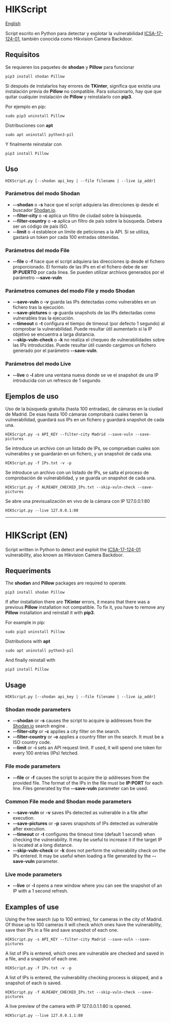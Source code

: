 # HIKScript
[English](#hikscript-en)

Script escrito en Python para detectar y explotar la vulnerabilidad [ICSA-17-124-01](https://us-cert.cisa.gov/ics/advisories/ICSA-17-124-01), también conocida como Hikvision Camera Backdoor.
## Requisitos
Se requieren los paquetes de **shodan** y **Pillow** para funcionar
```
pip3 install shodan Pillow
```
Si después de instalarlos hay errores de **TKinter**, significa que existía una instalación previa de **Pillow** no compatible. Para solucionarlo, hay que que quitar cualquier instalación de **Pillow** y reinstalarlo con **pip3**.

Por ejemplo en pip:
```
sudo pip3 uninstall Pillow
```
Distribuciones con **apt**
```
sudo apt uninstall python3-pil
```
Y finalmente reinstalar con
```
pip3 install Pillow
```
## Uso
```
HIKScript.py [--shodan api_key | --file filename | --live ip_addr]
```
### Parámetros del modo Shodan
- **--shodan** o **-s** hace que el script adquiera las direcciones ip desde el buscador [Shodan.io](https://www.shodan.io/).
- **--filter-city** o **-c** aplica un filtro de ciudad sobre la búsqueda.
- **--filter-country** o **-o** aplica un filtro de país sobre la búsqueda. Debera ser un código de país ISO.
- **--limit** o **-i** establece un límite de peticiones a la API. Si se utiliza, gastará un token por cada 100 entradas obtenidas.
### Parámetros del modo File
- **--file** o **-f** hace que el script adquiera las direcciones ip desde el fichero proporcionado. El formato de las IPs en el el fichero debe de ser **IP:PUERTO** por cada línea. Se pueden utilizar archivos generados por el parámetro **--save-vuln**
### Parámetros comunes del modo File y modo Shodan
- **--save-vuln** o **-v** guarda las IPs detectadas como vulnerables en un fichero tras la ejecución.
- **--save-pictures** o **-p** guarda snapshots de las IPs detectadas como vulnerables tras la ejecución.
- **--timeout** o **-t** configura el tiempo de timeout (por defecto 1 segundo) al comprobar la vulnerabilidad. Puede resultar útil aumentarlo si la IP objetivo se encuentra a larga distancia.
- **--skip-vuln-check** o **-k** no realiza el chequeo de vulnerabilidades sobre las IPs introducidas. Puede resultar útil cuando cargamos un fichero generado por el parámetro **--save-vuln**.
### Parámetros del modo Live
- **--live** o **-l** abre una ventana nueva donde se ve el snapshot de una IP introducida con un refresco de 1 segundo.

## Ejemplos de uso
Uso de la búsqueda gratuita (hasta 100 entradas), de cámaras en la ciudad de Madrid. De esas hasta 100 cámaras comprobará cuales tienen la vulnerabilidad, guardará sus IPs en un fichero y guardará snapshot de cada una.
```
HIKScript.py -s API_KEY --filter-city Madrid --save-vuln --save-pictures
```
Se introduce un archivo con un listado de IPs, se comprueban cuales son vulnerables y se guardarán en un fichero, y un snapshot de cada una.
```
HIKScript.py -f IPs.txt -v -p
```
Se introduce un archivo con un listado de IPs, se salta el proceso de comprobación de vulnerabilidad, y se guarda un snapshot de cada una.
```
HIKScript.py -f ALREADY_CHECKED_IPs.txt --skip-vuln-check --save-pictures
```
Se abre una previsualización en vivo de la cámara con IP 127.0.0.1:80
```
HIKScript.py --live 127.0.0.1:80
```

---
# HIKScript (EN)
Script written in Python to detect and exploit the [ICSA-17-124-01](https://us-cert.cisa.gov/ics/advisories/ICSA-17-124-01) vulnerability, also known as Hikvision Camera Backdoor.
## Requeriments
The **shodan** and **Pillow** packages are required to operate.
```
pip3 install shodan Pillow
```
If after installation there are **TKinter** errors, it means that there was a previous **Pillow** installation not compatible. To fix it, you have to remove any **Pillow** installation and reinstall it with **pip3**.

For example in pip:
```
sudo pip3 uninstall Pillow
```
Distributions with **apt**
```
sudo apt uninstall python3-pil
```
And finally reinstall with
```
pip3 install Pillow
```
## Usage
```
HIKScript.py [--shodan api_key | --file filename | --live ip_addr]
```
### Shodan mode parameters
- **--shodan** or **-s** causes the script to acquire ip addresses from the [Shodan.io](https://www.shodan.io/) search engine .
- **--filter-city** or **-c** applies a city filter on the search.
- **--filter-country** or **-o** applies a country filter on the search. It must be a ISO country code.
- **--limit** or **-i** sets an API request limit. If used, it will spend one token for every 100 entries (IPs) fetched.
### File mode parameters
- **--file** or **-f** causes the script to acquire the ip addresses from the provided file. The format of the IPs in the file must be **IP:PORT** for each line. Files generated by the **--save-vuln** parameter can be used.
### Common File mode and Shodan mode parameters
- **--save-vuln** or **-v** saves IPs detected as vulnerable in a file after execution.
- **--save-pictures** or **-p** saves snapshots of IPs detected as vulnerable after execution.
- **--timeout** or **-t** configures the timeout time (default 1 second) when checking the vulnerability. It may be useful to increase it if the target IP is located at a long distance.
- **--skip-vuln-check** or **-k** does not perform the vulnerability check on the IPs entered. It may be useful when loading a file generated by the **--save-vuln** parameter.
### Live mode parameters
- **--live** or **-l** opens a new window where you can see the snapshot of an IP with a 1 second refresh.

## Examples of use
Using the free search (up to 100 entries), for cameras in the city of Madrid. Of those up to 100 cameras it will check which ones have the vulnerability, save their IPs in a file and save snapshot of each one.
```
HIKScript.py -s API_KEY --filter-city Madrid --save-vuln --save-pictures
```
A list of IPs is entered, which ones are vulnerable are checked and saved in a file, and a snapshot of each one.
```
HIKScript.py -f IPs.txt -v -p
```
A list of IPs is entered, the vulnerability checking process is skipped, and a snapshot of each is saved.
```
HIKScript.py -f ALREADY_CHECKED_IPs.txt --skip-vuln-check --save-pictures
```
A live preview of the camera with IP 127.0.0.1.1:80 is opened.
```
HIKScript.py --live 127.0.0.1.1:80
```


